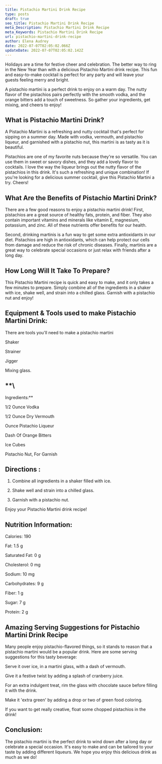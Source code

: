 ```yaml
---
title: Pistachio Martini Drink Recipe
type: posts
draft: true
seo_title: Pistachio Martini Drink Recipe
meta_Description: Pistachio Martini Drink Recipe
meta_Keywords: Pistachio Martini Drink Recipe
url: pistachio-martini-drink-recipe
author: Elena Audrey
date: 2022-07-07T02:05:02.066Z
updateDate: 2022-07-07T02:05:02.142Z
---
```

Holidays are a time for festive cheer and celebration. The better way to ring in the New Year than with a delicious Pistachio Martini drink recipe. This fun and easy-to-make cocktail is perfect for any party and will leave your guests feeling merry and bright.

A pistachio martini is a perfect drink to enjoy on a warm day. The nutty flavor of the pistachios pairs perfectly with the smooth vodka, and the orange bitters add a touch of sweetness. So gather your ingredients, get mixing, and cheers to enjoy!

## What is Pistachio Martini Drink?

A Pistachio Martini is a refreshing and nutty cocktail that's perfect for sipping on a summer day. Made with vodka, vermouth, and pistachio liqueur, and garnished with a pistachio nut, this martini is as tasty as it is beautiful. 

Pistachios are one of my favorite nuts because they're so versatile. You can use them in sweet or savory dishes, and they add a lovely flavor to cocktails. I love the way the liqueur brings out the nutty flavor of the pistachios in this drink. It's such a refreshing and unique combination! If you're looking for a delicious summer cocktail, give this Pistachio Martini a try. Cheers!

## What Are the Benefits of Pistachio Martini Drink?

There are a few good reasons to enjoy a pistachio martini drink! First, pistachios are a great source of healthy fats, protein, and fiber. They also contain important vitamins and minerals like vitamin E, magnesium, potassium, and zinc. All of these nutrients offer benefits for our health.

Second, drinking martinis is a fun way to get some extra antioxidants in our diet. Pistachios are high in antioxidants, which can help protect our cells from damage and reduce the risk of chronic diseases. Finally, martinis are a great way to celebrate special occasions or just relax with friends after a long day.

## How Long Will It Take To Prepare?

This Pistachio Martini recipe is quick and easy to make, and it only takes a few minutes to prepare. Simply combine all of the ingredients in a shaker with ice, shake well, and strain into a chilled glass. Garnish with a pistachio nut and enjoy!

## Equipment & Tools used to make Pistachio Martini Drink:

There are tools you'll need to make a pistachio martini 

Shaker

Strainer

Jigger

Mixing glass.

## **\
Ingredients:**

1/2 Ounce Vodka

1/2 Ounce Dry Vermouth

Ounce Pistachio Liqueur

Dash Of Orange Bitters

Ice Cubes

Pistachio Nut, For Garnish

## Directions :

1) Combine all ingredients in a shaker filled with ice. 

2) Shake well and strain into a chilled glass. 

3) Garnish with a pistachio nut.

Enjoy your Pistachio Martini drink recipe!

## Nutrition Information:

Calories: 190



Fat: 1.5 g



Saturated Fat: 0 g



Cholesterol: 0 mg



Sodium: 10 mg



Carbohydrates: 9 g



Fiber: 1 g



Sugar: 7 g 



Protein: 2 g 

## Amazing Serving Suggestions for Pistachio Martini Drink Recipe

Many people enjoy pistachio-flavored things, so it stands to reason that a pistachio martini would be a popular drink. Here are some serving suggestions for this tasty beverage:



Serve it over ice, in a martini glass, with a dash of vermouth.



Give it a festive twist by adding a splash of cranberry juice.



For an extra indulgent treat, rim the glass with chocolate sauce before filling it with the drink. 



Make it 'extra green' by adding a drop or two of green food coloring. 



If you want to get really creative, float some chopped pistachios in the drink!



## Conclusion:

The pistachio martini is the perfect drink to wind down after a long day or celebrate a special occasion. It's easy to make and can be tailored to your taste by adding different liqueurs. We hope you enjoy this delicious drink as much as we do!



<!--EndFragment-->